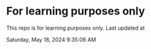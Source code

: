# For learning purposes only
This repo is for learning purposes only.
Last updated at

Saturday, May 18, 2024 9:35:06 AM

